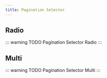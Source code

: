 ```yaml
---
title: Pagination Selector
---
```


## Radio

::: warning TODO
Pagination Selector Radio
:::

## Multi

::: warning TODO
Pagination Selector Multi
:::
